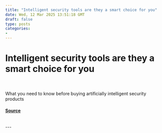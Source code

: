```yaml
---
title: "Intelligent security tools are they a smart choice for you"
date: Wed, 12 Mar 2025 13:51:18 GMT
draft: false
type: posts
categories: 
- 
---
```

# Intelligent security tools are they a smart choice for you

<br/>

<br/>
What you need to know before buying artificially intelligent security products

#### [Source](https://www.ncsc.gov.uk/blog-post/intelligent-security-tools-are-they-a-smart-choice-for-you)

<br/>
---
